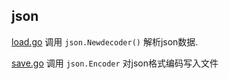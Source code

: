 ## json

[load.go](load.go) 调用 `json.Newdecoder()` 解析json数据.

[save.go](save.go) 调用 `json.Encoder` 对json格式编码写入文件 
